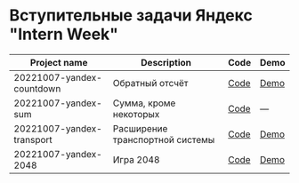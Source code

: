 # Вступительные задачи Яндекс "Intern Week"

| Project name              | Description                     | Code                                                                                                                    | Demo
|---------------------------|---------------------------------|-------------------------------------------------------------------------------------------------------------------------|-------------------------------------------------------------------------------------------------------------
| 20221007-yandex-countdown | Обратный отсчёт                 | [Code](https://github.com/hisbvdis/training-works-js/tree/main/20221007-yandex-intern-2022/20221007-yandex-countdown)   | [Demo](https://hisbvdis.github.io/training-works-js/20221007-yandex-intern-2022/20221007-yandex-countdown)
| 20221007-yandex-sum       | Сумма, кроме некоторых          | [Code](https://github.com/hisbvdis/training-works-js/tree/main/20221007-yandex-intern-2022/20221007-yandex-sum)         | —
| 20221007-yandex-transport | Расширение транспортной системы | [Code](https://github.com/hisbvdis/training-works-js/tree/main/20221007-yandex-intern-2022/20221007-yandex-transport)   | [Demo](https://hisbvdis.github.io/training-works-js/20221007-yandex-intern-2022/20221007-yandex-transport)
| 20221007-yandex-2048      | Игра 2048                       | [Code](https://github.com/hisbvdis/training-works-js/tree/main/20221007-yandex-intern-2022/20221007-yandex-2048)        | [Demo](https://hisbvdis.github.io/training-works-js/20221007-yandex-intern-2022/20221007-yandex-2048)
